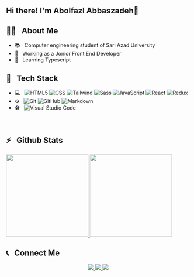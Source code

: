 ## Hi there! I'm Abolfazl Abbaszadeh👋

<h2>👨‍💻 &nbsp; About Me</h2>

- 📚 &nbsp; Computer engineering student of Sari Azad University
- 💼 &nbsp; Working as a Jonior Front End Developer
- 🌱 &nbsp; Learning Typescript

<h2>🔧 &nbsp; Tech Stack</h2>

- 💻 &nbsp;
  ![HTML5](https://img.shields.io/badge/-HTML5-333333?style=flat&logo=HTML5)
  ![CSS](https://img.shields.io/badge/-CSS-333333?style=flat&logo=CSS3&logoColor=1572B6)
  ![Tailwind](https://img.shields.io/badge/-Tailwind-333333?style=flat&logo=Tailwindcss)
  ![Sass](https://img.shields.io/badge/-Sass-333333?style=flat&logo=Sass)
  ![JavaScript](https://img.shields.io/badge/-JavaScript-333333?style=flat&logo=javascript)
  ![React](https://img.shields.io/badge/-React-333333?style=flat&logo=react)
  ![Redux](https://img.shields.io/badge/-Redux-333333?style=flat&logo=Redux)
- ⚙️ &nbsp;
  ![Git](https://img.shields.io/badge/-Git-333333?style=flat&logo=git)
  ![GitHub](https://img.shields.io/badge/-GitHub-333333?style=flat&logo=github)
  ![Markdown](https://img.shields.io/badge/-Markdown-333333?style=flat&logo=markdown)
- 🛠 &nbsp;
    ![Visual Studio Code](https://img.shields.io/badge/-Visual%20Studio%20Code-333333?style=flat&logo=visual-studio-code&logoColor=007ACC)

<br />

<h2>⚡️ &nbsp; Github Stats</h2>

<a href="https://github.com/itsabolaz">
  <img src="https://github-readme-stats.vercel.app/api?username=itsabolaz&show_icons=true&theme=tokyonight" height="225px"/>
  <img src="https://github-readme-stats.vercel.app/api/top-langs/?username=itsabolaz" height="225px"/>
</a>

<h2>📞 &nbsp; Connect Me </h2>

<p align="center">
  <a href="https://linkedin.com/in/abolfazl-abbaszadeh">
    <img src="https://img.shields.io/badge/LinkedIn-0077B5?style=for-the-badge&logo=linkedin&logoColor=white" />
  </a>
  <a href="https://instagram.com/itsabolaz/">
    <img src="https://img.shields.io/badge/Instagram-E4405F?style=for-the-badge&logo=instagram&logoColor=white" />
  </a>
  <a href="https://t.me/itsabolaz/">
    <img src="https://img.shields.io/badge/Telegram-2CA5E0?style=for-the-badge&logo=telegram&logoColor=white" />
  </a>
</p>

<br />
